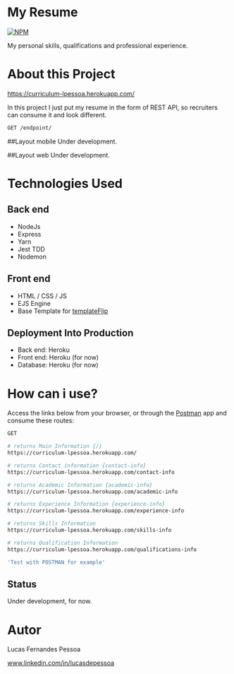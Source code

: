 # My Resume
[![NPM](https://img.shields.io/npm/l/react)](https://github.com/lucasdepessoa/curriculum/blob/main/LICENSE)

My personal skills, qualifications and professional experience.

# About this Project

https://curriculum-lpessoa.herokuapp.com/

In this project I just put my resume in the form of REST API, so recruiters can consume it and look different.

```bash
GET /endpoint/
```

##Layout mobile
Under development.

##Layout web
Under development.

# Technologies Used

## Back end
  - NodeJs
  - Express
  - Yarn
  - Jest TDD
  - Nodemon

## Front end
  - HTML / CSS / JS
  - EJS Engine
  - Base Template for [templateFlip](https://templateflip.com/)

## Deployment Into Production
  - Back end: Heroku
  - Front end: Heroku (for now)
  - Database: Heroku (for now)

# How can i use?
 Access the links below from your browser, or through the [Postman](https://www.postman.com/) app and consume these routes:   

```bash
GET

# returns Main Information {/}
https://curriculum-lpessoa.herokuapp.com/

# returns Contact information {contact-info}
https://curriculum-lpessoa.herokuapp.com/contact-info

# returns Academic Information {academic-info}
https://curriculum-lpessoa.herokuapp.com/academic-info

# returns Experience Information {experience-info}
https://curriculum-lpessoa.herokuapp.com/experience-info

# returns Skills Information
https://curriculum-lpessoa.herokuapp.com/skills-info

# returns Qualification Information
https://curriculum-lpessoa.herokuapp.com/qualifications-info

'Test with POSTMAN for example'
```

## Status
Under development, for now.

# Autor
Lucas Fernandes Pessoa

www.linkedin.com/in/lucasdepessoa
